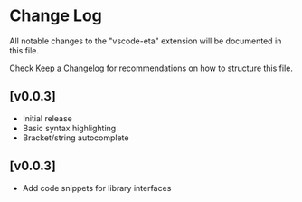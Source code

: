 # Change Log

All notable changes to the "vscode-eta" extension will be documented in this file.

Check [Keep a Changelog](http://keepachangelog.com/) for recommendations on how to structure this file.

## [v0.0.3]

- Initial release
- Basic syntax highlighting
- Bracket/string autocomplete

## [v0.0.3]

- Add code snippets for library interfaces